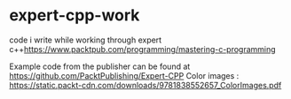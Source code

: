 # expert-cpp-work
code i write while working through expert c++https://www.packtpub.com/programming/mastering-c-programming

Example code from the publisher can be found at https://github.com/PacktPublishing/Expert-CPP
Color images :  https://static.packt-cdn.com/downloads/9781838552657_ColorImages.pdf